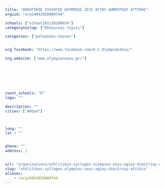 ```yaml
---
title: "ΑΘΛΗΤΙΚΟΣ ΣΥΛΛΟΓΟΣ ΟΛΥΜΠΙΟΣ ΖΕΥΣ ΑΓΙΟΥ ΔΗΜΗΤΡΙΟΥ ΑΤΤΙΚΗΣ"
orguid: "org14042020000744"

schools: ["school161120180934"]
categorynoslug: ["Πολεμικές τέχνες"]

categories: ["polemikes-texnes"]


org_facebook: "https://www.facebook.com/A.C.OlympianZeus/"

org_website: ["www.olympianzeus.gr/"]







count_schools: "0"
logo: ""

description: ""
cities: ["Αθήνα"]



long: ""
lat : ""


phone: ""
address: |
    

url: "organisations/athlitikos-syllogos-olympios-zeys-agioy-dimitrioy-attikis/athina/polemikes-texnes"
slug: "athlitikos-syllogos-olympios-zeys-agioy-dimitrioy-attikis"
aliases:
    - /org14042020000744
---
```



